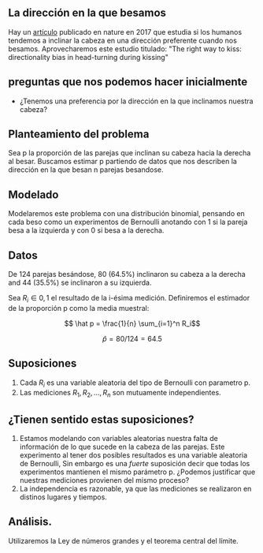 ## La dirección en la que besamos

Hay un [artículo]([/guides/content/editing-an-existing-page](https://www.nature.com/articles/s41598-017-04942-9)) publicado en nature en 2017 que estudia 
si los humanos tendemos a inclinar la cabeza en una dirección preferente cuando nos besamos. Aprovecharemos este estudio titulado: "The right way to kiss: directionality bias in head-turning during kissing"

## preguntas que nos podemos hacer inicialmente
- ¿Tenemos una preferencia por la dirección en la que inclinamos nuestra cabeza?

## Planteamiento del problema
Sea p  la proporción de las parejas que inclinan su cabeza hacia la derecha al besar. Buscamos estimar p partiendo de datos que nos describen la dirección en la que besan n parejas besandose.


## Modelado
Modelaremos este problema con una distribución binomial, pensando en cada beso como un experimentos de Bernoulli anotando con 1 si la pareja besa a la izquierda y con 0 si besa a la derecha. 

## Datos
De 124 parejas besándose, 80 (64.5%) inclinaron su cabeza a la derecha and 44 (35.5%)
se inclinaron a su izquierda.

Sea $R_i \in {0,1}$ el resultado de la i-ésima medición. Definiremos el estimador de la proporción p como la media muestral:

$$  \hat p = \frac{1}{n}  \sum_{i=1}^n R_i$$

$$\hat p = 80/124 =64.5% $$


## Suposiciones
1. Cada $R_i$ es una variable aleatoria del tipo de Bernoulli con parametro p.
2. Las mediciones $R_1, R_2 ,...,R_n$ son mutuamente independientes.
## ¿Tienen sentido estas suposiciones?
1. Estamos modelando con variables aleatorias nuestra falta de información de lo que sucede en la cabeza de las parejas. Este experimento al tener dos posibles resultados es una variable aleatoria de Bernoulli, Sin embargo es una *fuerte* suposición decir que todas los experimentos mantienen el mismo parámetro p. ¿Podemos justificar que nuestras mediciones provienen del mismo proceso?
2. La independencia es razonable, ya que las mediciones se realizaron en distinos lugares y tiempos.


## Análisis.
Utilizaremos la Ley de números grandes y el teorema central del límite.



